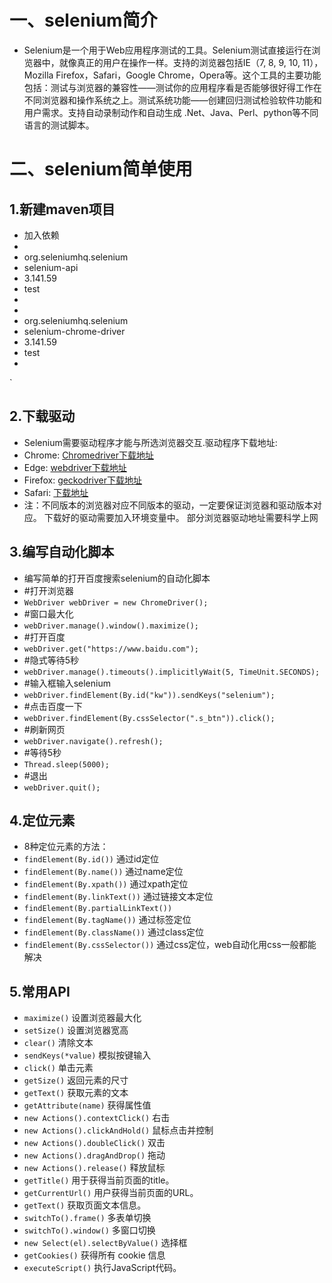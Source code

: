 # 一、selenium简介
- Selenium是一个用于Web应用程序测试的工具。Selenium测试直接运行在浏览器中，就像真正的用户在操作一样。支持的浏览器包括IE（7, 8, 9, 10, 11），Mozilla Firefox，Safari，Google Chrome，Opera等。这个工具的主要功能包括：测试与浏览器的兼容性——测试你的应用程序看是否能够很好得工作在不同浏览器和操作系统之上。测试系统功能——创建回归测试检验软件功能和用户需求。支持自动录制动作和自动生成 .Net、Java、Perl、python等不同语言的测试脚本。

# 二、selenium简单使用
## 1.新建maven项目
- 加入依赖
- <dependency>
-    <groupId>org.seleniumhq.selenium</groupId>
-    <artifactId>selenium-api</artifactId>
-    <version>3.141.59</version>
-    <scope>test</scope>
- </dependency>
- <dependency>
-    <groupId>org.seleniumhq.selenium</groupId>
-    <artifactId>selenium-chrome-driver</artifactId>
-    <version>3.141.59</version>
-    <scope>test</scope>
- </dependency>
`
## 2.下载驱动
- Selenium需要驱动程序才能与所选浏览器交互.驱动程序下载地址:
- Chrome:	[Chromedriver下载地址](https://sites.google.com/a/chromium.org/chromedriver/downloads)
- Edge:	[webdriver下载地址](https://developer.microsoft.com/en-us/microsoft-edge/tools/webdriver/)
- Firefox:	[geckodriver下载地址](https://github.com/mozilla/geckodriver/releases)
- Safari:	[下载地址](https://webkit.org/blog/6900/webdriver-support-in-safari-10/)
- 注：不同版本的浏览器对应不同版本的驱动，一定要保证浏览器和驱动版本对应。
      下载好的驱动需要加入环境变量中。
      部分浏览器驱动地址需要科学上网

## 3.编写自动化脚本
- 编写简单的打开百度搜索selenium的自动化脚本
-  #打开浏览器
-  `WebDriver webDriver = new ChromeDriver();`
-  #窗口最大化
-  `webDriver.manage().window().maximize();`
-  #打开百度
-  `webDriver.get("https://www.baidu.com");`
-  #隐式等待5秒
-  `webDriver.manage().timeouts().implicitlyWait(5, TimeUnit.SECONDS);`
-  #输入框输入selenium
-  `webDriver.findElement(By.id("kw")).sendKeys("selenium");`
-  #点击百度一下
-  `webDriver.findElement(By.cssSelector(".s_btn")).click();`
-  #刷新网页
-  `webDriver.navigate().refresh();`
-  #等待5秒
-  `Thread.sleep(5000);`
-  #退出
-  `webDriver.quit();`

## 4.定位元素
- 8种定位元素的方法：
- `findElement(By.id())` 通过id定位
- `findElement(By.name())` 通过name定位
- `findElement(By.xpath())`  通过xpath定位
- `findElement(By.linkText())` 通过链接文本定位
- `findElement(By.partialLinkText())`  
- `findElement(By.tagName())`  通过标签定位
- `findElement(By.className())`  通过class定位
- `findElement(By.cssSelector())`  通过css定位，web自动化用css一般都能解决

## 5.常用API
- `maximize()` 设置浏览器最大化
- `setSize()` 设置浏览器宽高
- `clear()` 清除文本
- `sendKeys(*value)` 模拟按键输入
- `click()` 单击元素
- `getSize()` 返回元素的尺寸
- `getText()` 获取元素的文本
- `getAttribute(name)` 获得属性值
- `new Actions().contextClick()` 右击
- `new Actions().clickAndHold()` 鼠标点击并控制
- `new Actions().doubleClick()` 双击
- `new Actions().dragAndDrop()` 拖动
- `new Actions().release()` 释放鼠标
- `getTitle()` 用于获得当前页面的title。
- `getCurrentUrl()` 用户获得当前页面的URL。
- `getText()` 获取页面文本信息。
- `switchTo().frame()` 多表单切换
- `switchTo().window()` 多窗口切换
- `new Select(el).selectByValue()` 选择框
- `getCookies()` 获得所有 cookie 信息
- `executeScript()` 执行JavaScript代码。
